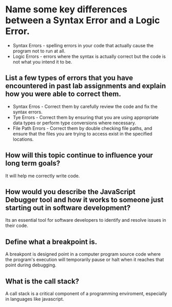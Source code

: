 # Name some key differences between a Syntax Error and a Logic Error.

* Syntax Errors - spelling errors in your code that actually cause the program not to run at all.
* Logic Errors - errors where the syntax is actually correct but the code is not what you intend it to be.

## List a few types of errors that you have encountered in past lab assignments and explain how you were able to correct them.

* Syntax Erros - Correct them by carefully review the code and fix the syntax errors.
* Tye Errors - Correct them by ensuring that you are using appropriate data types or perform type conversions where necessary.
* File Path Errors - Correct them by double checking file paths, and ensure that the files you are trying to access exist in the specified locations.

## How will this topic continue to influence your long term goals?

It will help me correctly write code.

## How would you describe the JavaScript Debugger tool and how it works to someone just starting out in software development?

Its an essential tool for software developers to identify and resolve issues in their code.

## Define what a breakpoint is.

A breakpont is designed point in a computer program source code where the program's execution will temporarily pause or halt when it reaches that point during debugging.

## What is the call stack?

A call stack is a critical component of a programming enviroment, especially in languages like javascript.
